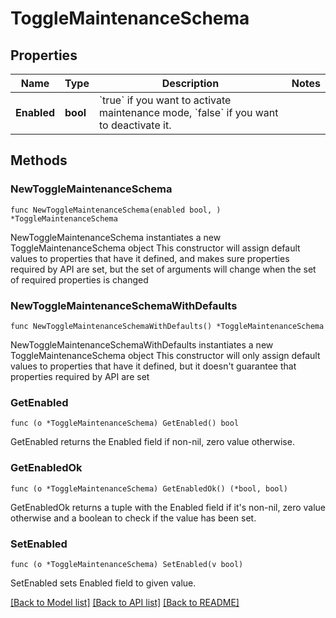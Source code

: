 # ToggleMaintenanceSchema

## Properties

Name | Type | Description | Notes
------------ | ------------- | ------------- | -------------
**Enabled** | **bool** | &#x60;true&#x60; if you want to activate maintenance mode, &#x60;false&#x60; if you want to deactivate it. | 

## Methods

### NewToggleMaintenanceSchema

`func NewToggleMaintenanceSchema(enabled bool, ) *ToggleMaintenanceSchema`

NewToggleMaintenanceSchema instantiates a new ToggleMaintenanceSchema object
This constructor will assign default values to properties that have it defined,
and makes sure properties required by API are set, but the set of arguments
will change when the set of required properties is changed

### NewToggleMaintenanceSchemaWithDefaults

`func NewToggleMaintenanceSchemaWithDefaults() *ToggleMaintenanceSchema`

NewToggleMaintenanceSchemaWithDefaults instantiates a new ToggleMaintenanceSchema object
This constructor will only assign default values to properties that have it defined,
but it doesn't guarantee that properties required by API are set

### GetEnabled

`func (o *ToggleMaintenanceSchema) GetEnabled() bool`

GetEnabled returns the Enabled field if non-nil, zero value otherwise.

### GetEnabledOk

`func (o *ToggleMaintenanceSchema) GetEnabledOk() (*bool, bool)`

GetEnabledOk returns a tuple with the Enabled field if it's non-nil, zero value otherwise
and a boolean to check if the value has been set.

### SetEnabled

`func (o *ToggleMaintenanceSchema) SetEnabled(v bool)`

SetEnabled sets Enabled field to given value.



[[Back to Model list]](../README.md#documentation-for-models) [[Back to API list]](../README.md#documentation-for-api-endpoints) [[Back to README]](../README.md)


